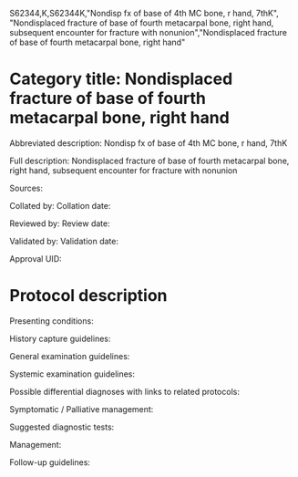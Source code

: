 S62344,K,S62344K,"Nondisp fx of base of 4th MC bone, r hand, 7thK", "Nondisplaced fracture of base of fourth metacarpal bone, right hand, subsequent encounter for fracture with nonunion","Nondisplaced fracture of base of fourth metacarpal bone, right hand"
# Category title: Nondisplaced fracture of base of fourth metacarpal bone, right hand

Abbreviated description: Nondisp fx of base of 4th MC bone, r hand, 7thK

Full description: Nondisplaced fracture of base of fourth metacarpal bone, right hand, subsequent encounter for fracture with nonunion

Sources:

Collated by:
Collation date:

Reviewed by:
Review date:

Validated by:
Validation date:

Approval UID:

# Protocol description

Presenting conditions:

History capture guidelines:

General examination guidelines:

Systemic examination guidelines:

Possible differential diagnoses with links to related protocols:

Symptomatic / Palliative management:

Suggested diagnostic tests:

Management:

Follow-up guidelines:
